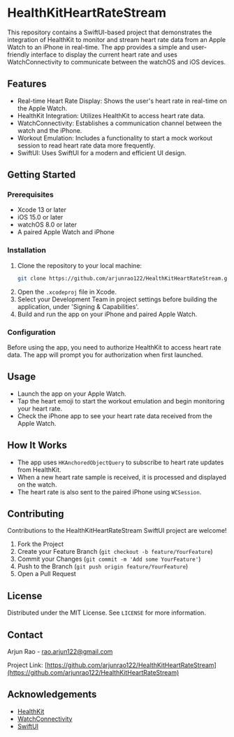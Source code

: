 # HealthKitHeartRateStream

This repository contains a SwiftUI-based project that demonstrates the integration of HealthKit to monitor and stream heart rate data from an Apple Watch to an iPhone in real-time. The app provides a simple and user-friendly interface to display the current heart rate and uses WatchConnectivity to communicate between the watchOS and iOS devices.

## Features

- Real-time Heart Rate Display: Shows the user's heart rate in real-time on the Apple Watch.
- HealthKit Integration: Utilizes HealthKit to access heart rate data.
- WatchConnectivity: Establishes a communication channel between the watch and the iPhone.
- Workout Emulation: Includes a functionality to start a mock workout session to read heart rate data more frequently.
- SwiftUI: Uses SwiftUI for a modern and efficient UI design.

## Getting Started

### Prerequisites

- Xcode 13 or later
- iOS 15.0 or later
- watchOS 8.0 or later
- A paired Apple Watch and iPhone

### Installation

1. Clone the repository to your local machine:
    ```sh
    git clone https://github.com/arjunrao122/HealthKitHeartRateStream.git
    ```
2. Open the `.xcodeproj` file in Xcode.
3. Select your Development Team in project settings before building the application, under 'Signing & Capabilities'.
4. Build and run the app on your iPhone and paired Apple Watch.

### Configuration

Before using the app, you need to authorize HealthKit to access heart rate data. The app will prompt you for authorization when first launched.

## Usage

- Launch the app on your Apple Watch.
- Tap the heart emoji to start the workout emulation and begin monitoring your heart rate.
- Check the iPhone app to see your heart rate data received from the Apple Watch.

## How It Works

- The app uses `HKAnchoredObjectQuery` to subscribe to heart rate updates from HealthKit.
- When a new heart rate sample is received, it is processed and displayed on the watch.
- The heart rate is also sent to the paired iPhone using `WCSession`.

## Contributing

Contributions to the HealthKitHeartRateStream SwiftUI project are welcome!

1. Fork the Project
2. Create your Feature Branch (`git checkout -b feature/YourFeature`)
3. Commit your Changes (`git commit -m 'Add some YourFeature'`)
4. Push to the Branch (`git push origin feature/YourFeature`)
5. Open a Pull Request

## License

Distributed under the MIT License. See `LICENSE` for more information.

## Contact

Arjun Rao - rao.arjun122@gmail.com

Project Link: [https://github.com/arjunrao122/HealthKitHeartRateStream](https://github.com/arjunrao122/HealthKitHeartRateStream)

## Acknowledgements

- [HealthKit](https://developer.apple.com/healthkit/)
- [WatchConnectivity](https://developer.apple.com/documentation/watchconnectivity)
- [SwiftUI](https://developer.apple.com/xcode/swiftui/)

